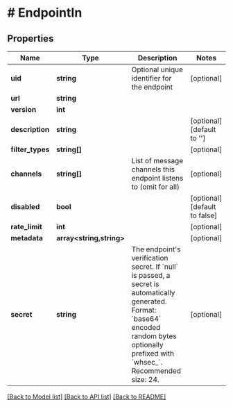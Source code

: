 # # EndpointIn

## Properties

Name | Type | Description | Notes
------------ | ------------- | ------------- | -------------
**uid** | **string** | Optional unique identifier for the endpoint | [optional]
**url** | **string** |  |
**version** | **int** |  |
**description** | **string** |  | [optional] [default to '']
**filter_types** | **string[]** |  | [optional]
**channels** | **string[]** | List of message channels this endpoint listens to (omit for all) | [optional]
**disabled** | **bool** |  | [optional] [default to false]
**rate_limit** | **int** |  | [optional]
**metadata** | **array<string,string>** |  | [optional]
**secret** | **string** | The endpoint&#39;s verification secret. If &#x60;null&#x60; is passed, a secret is automatically generated. Format: &#x60;base64&#x60; encoded random bytes optionally prefixed with &#x60;whsec_&#x60;. Recommended size: 24. | [optional]

[[Back to Model list]](../../README.md#models) [[Back to API list]](../../README.md#endpoints) [[Back to README]](../../README.md)

